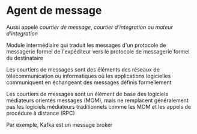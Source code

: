 # Agent de message

Aussi appelé *courtier de message*, *courtier d'integration* ou *moteur d'integration*

Module intermédiaire qui traduit les messages d'un protocole de messagerie formel de l'expéditeur vers le protocole de messagerie formel du destinataire

Les courtiers de messages sont des éléments des réseaux de télécommunication ou informatiques où les applications logicielles communiquent en échangeant des messages définis formellement

Les courtiers de messages sont un élément de base des logiciels médiateurs orientés messages (MOM), mais ne remplacent généralement pas les logiciels médiateurs traditionnels comme les MOM et les appels de procédure à distance (RPC)

Par exemple, Kafka est un message broker
